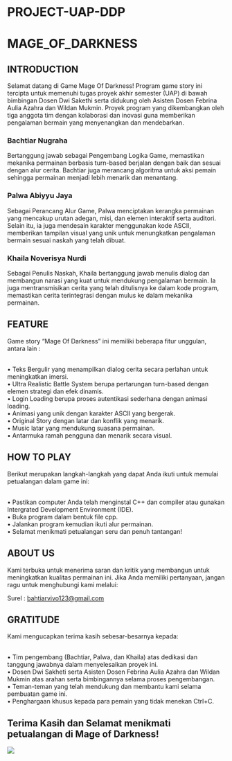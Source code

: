 # PROJECT-UAP-DDP
# MAGE_OF_DARKNESS

## INTRODUCTION
Selamat datang di Game Mage Of Darkness! Program game story ini tercipta untuk memenuhi tugas proyek akhir semester (UAP) di bawah bimbingan Dosen Dwi Sakethi serta didukung oleh Asisten Dosen Febrina Aulia Azahra dan Wildan Mukmin. Proyek program yang dikembangkan oleh tiga anggota tim dengan kolaborasi dan inovasi guna memberikan pengalaman bermain yang menyenangkan dan mendebarkan.

### Bachtiar Nugraha 
Bertanggung jawab sebagai Pengembang Logika Game, memastikan mekanika permainan berbasis turn-based berjalan dengan baik dan sesuai dengan alur cerita. Bachtiar juga merancang algoritma untuk aksi pemain sehingga permainan menjadi lebih menarik dan menantang.
### Palwa Abiyyu Jaya 
Sebagai Perancang Alur Game, Palwa menciptakan kerangka permainan yang mencakup urutan adegan, misi, dan elemen interaktif serta auditori. Selain itu, ia juga mendesain karakter menggunakan kode ASCII, memberikan tampilan visual yang unik untuk menungkatkan pengalaman bermain sesuai naskah yang telah dibuat.
### Khaila Noverisya Nurdi  
Sebagai Penulis Naskah, Khaila bertanggung jawab menulis dialog dan membangun narasi yang kuat untuk mendukung pengalaman bermain. Ia juga mentransmisikan cerita yang telah ditulisnya ke dalam kode program, memastikan cerita terintegrasi dengan mulus ke dalam mekanika permainan.

## FEATURE
Game story “Mage Of Darkness” ini memiliki beberapa fitur unggulan, antara lain : 

</br>•	Teks Bergulir yang menampilkan dialog cerita secara perlahan untuk meningkatkan imersi.
</br>•	Ultra Realistic Battle System berupa pertarungan turn-based dengan elemen strategi dan efek dinamis.
</br>•	Login Loading berupa proses autentikasi sederhana dengan animasi loading.
</br>•	Animasi yang unik dengan karakter ASCII yang bergerak.
</br>•	Original Story dengan latar dan konflik yang menarik.
</br>•	Music latar yang mendukung suasana permainan.
</br>•	Antarmuka ramah pengguna dan menarik secara visual.

## HOW TO PLAY
Berikut merupakan langkah-langkah yang dapat Anda ikuti untuk memulai petualangan dalam game ini:

</br>•	Pastikan computer Anda telah menginstal C++ dan compiler atau gunakan Intergrated Development Environment (IDE).
</br>•	Buka program dalam bentuk file cpp.
</br>•	Jalankan program kemudian ikuti alur permainan.
</br>•	Selamat menikmati petualangan seru dan penuh tantangan!

## ABOUT US
Kami terbuka untuk menerima saran dan kritik yang membangun untuk meningkatkan kualitas permainan ini. Jika Anda memiliki pertanyaan, jangan ragu untuk menghubungi kami melalui:

Surel : bahtiarvivo123@gmail.com

## GRATITUDE
Kami mengucapkan terima kasih sebesar-besarnya kepada:

</br>•	Tim pengembang (Bachtiar, Palwa, dan Khaila) atas dedikasi dan tanggung jawabnya dalam menyelesaikan proyek ini.
</br>•	Dosen Dwi Sakheti serta Asisten Dosen Febrina Aulia Azahra dan Wildan Mukmin atas arahan serta bimbingannya selama proses pengembangan.
</br>•	Teman-teman yang telah mendukung dan membantu kami selama pembuatan game ini.
</br>•	Penghargaan khusus kepada para pemain yang tidak menekan Ctrl+C.

## Terima Kasih dan Selamat menikmati petualangan di Mage of Darkness!
![](https://github.com/BachtiarNugrahaAjalah/GIF-/blob/main/910275450750775316.gif)





